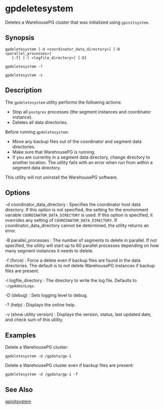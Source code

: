 # gpdeletesystem 

Deletes a WarehousePG cluster that was initialized using `gpinitsystem`.

## <a id="section2"></a>Synopsis 

```
gpdeletesystem [-d <coordinator_data_directory>] [-B <parallel_processes>] 
   [-f] [-l <logfile_directory>] [-D]

gpdeletesystem -? 

gpdeletesystem -v
```

## <a id="section3"></a>Description 

The `gpdeletesystem` utility performs the following actions:

-   Stop all `postgres` processes \(the segment instances and coordinator instance\).
-   Deletes all data directories.

Before running `gpdeletesystem`:

-   Move any backup files out of the coordinator and segment data directories.
-   Make sure that WarehousePG is running.
-   If you are currently in a segment data directory, change directory to another location. The utility fails with an error when run from within a segment data directory.

This utility will not uninstall the WarehousePG software.

## <a id="section4"></a>Options 

-d coordinator\_data\_directory
:   Specifies the coordinator host data directory. If this option is not specified, the setting for the environment variable `COORDINATOR_DATA_DIRECTORY` is used. If this option is specified, it overrides any setting of `COORDINATOR_DATA_DIRECTORY`. If coordinator\_data\_directory cannot be determined, the utility returns an error.

-B parallel\_processes
:   The number of segments to delete in parallel. If not specified, the utility will start up to 60 parallel processes depending on how many segment instances it needs to delete.

-f \(force\)
:   Force a delete even if backup files are found in the data directories. The default is to not delete WarehousePG instances if backup files are present.

-l logfile\_directory
:   The directory to write the log file. Defaults to `~/gpAdminLogs`.

-D \(debug\)
:   Sets logging level to debug.

-? \(help\)
:   Displays the online help.

-v \(show utility version\)
:   Displays the version, status, last updated date, and check sum of this utility.

## <a id="section5"></a>Examples 

Delete a WarehousePG cluster:

```
gpdeletesystem -d /gpdata/gp-1
```

Delete a WarehousePG cluster even if backup files are present:

```
gpdeletesystem -d /gpdata/gp-1 -f
```

## <a id="seealso"></a>See Also 

[gpinitsystem](gpinitsystem.html)

